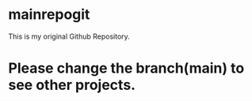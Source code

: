 # mainrepogit
This is my original Github Repository.

# Please change the branch(main) to see other projects.
